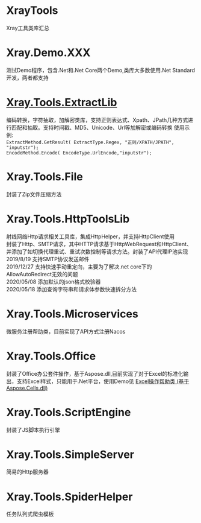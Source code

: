 # XrayTools
Xray工具类库汇总

# Xray.Demo.XXX
 测试Demo程序，包含.Net和.Net Core两个Demo,类库大多数使用.Net Standard开发，两者都支持


# [Xray.Tools.ExtractLib](http://gitlab.zcznb.top/XXY/xraytool/-/blob/master/XrayTools/Xray.Tools.ExtractLib/Xray.Tools.ExtractLib.md)
编码转换，字符抽取，加解密类库，支持正则表达式、Xpath、JPath几种方式进行匹配和抽取。支持时间戳、MD5、Unicode、Url等加解密或编码转换
使用示例:  
`ExtractMethod.GetResult( ExtractType.Regex, "正则/XPATH/JPATH", "inputstr");`  
`EncodeMethod.Encode( EncodeType.UrlEncode,"inputstr");`


# Xray.Tools.File
封装了Zip文件压缩方法


# Xray.Tools.HttpToolsLib
射线网络Http请求相关工具库，集成HttpHelper，并支持HttpClient使用  
封装了Http、SMTP请求，其中HTTP请求基于HttpWebRequest和HttpClient、并添加了如切换代理重试、重试次数控制等请求方法。封装了API代理IP池实现  
2019/8/19 支持SMTP协议发送邮件  
2019/12/27 支持快速手动重定向，主要为了解决.net core下的AllowAutoRedirect无效的问题  
2020/05/08 添加默认的json格式校验器  
2020/05/18 添加查询字符串和请求体参数快速拆分方法  

# Xray.Tools.Microservices
微服务注册帮助类，目前实现了API方式注册Nacos


# Xray.Tools.Office
封装了Office办公套件操作，基于Aspose.dll,目前实现了对于Excel的标准化输出，支持Excel样式，只能用于.Net平台，使用Demo见
<a href="https://blog.csdn.net/qq_26712977/article/details/78529077" target="_blank"><span class="article-type type-1 float-none">Excel操作帮助类 (基于Aspose.Cells.dll)</span></a>

# Xray.Tools.ScriptEngine
封装了JS脚本执行引擎


# Xray.Tools.SimpleServer
简易的Http服务器


# Xray.Tools.SpiderHelper
任务队列式爬虫模板
